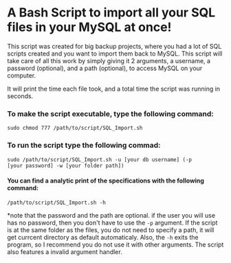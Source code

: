 # A Bash Script to import all your SQL files in your MySQL at once!

This script was created for big backup projects, where you had a lot of SQL scripts created and you want to import them back to MySQL. This script will take care of all this work by simply giving it 2 arguments, a username, a password (optional), and a path (optional), to access MySQL on your computer.

It will print the time each file took, and a total time the script was running in seconds.

### To make the script executable, type the following command:

<code>sudo chmod 777 /path/to/script/SQL_Import.sh</code>

### To run the script type the following commad:

<code>sudo /path/to/script/SQL_Import.sh -u [your db username] (-p [your password] -w [your folder path])</code>

#### You can find a analytic print of the specifications with the following command:

<code>/path/to/script/SQL_Import.sh -h</code>

*note that the password and the path are optional. if the user you will use has no password, then you don't have to use the <code>-p</code> argument. If the script is at the same folder as the files, you do not need to specify a path, it will get currcent directory as default automaticaly. Also, the <code>-h</code> exits the program, so I recommend you do not use it with other arguments. The script also features a invalid argument handler.
